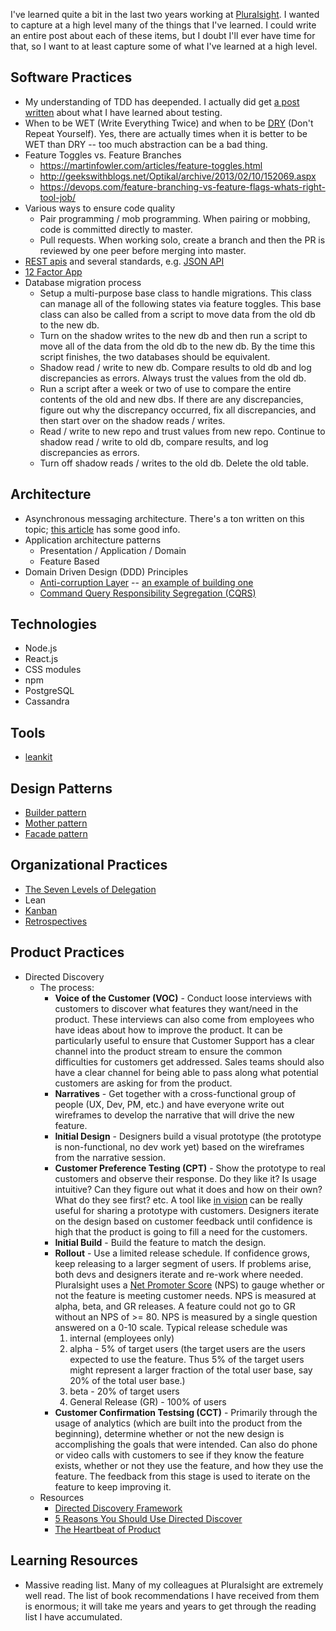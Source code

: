 I've learned quite a bit in the last two years working at [Pluralsight](https://www.pluralsight.com/). I wanted to capture at a high level many of the things that I've learned. I could write an entire post about each of these items, but I doubt I'll ever have time for that, so I want to at least capture some of what I've learned at a high level.

## Software Practices

- My understanding of TDD has deepended. I actually did get [a post written](/posts/yr2017/details-on-tdd) about what I have learned about testing.
- When to be WET (Write Everything Twice) and when to be [DRY](https://en.wikipedia.org/wiki/Don%27t_repeat_yourself) (Don't Repeat Yourself). Yes, there are actually times when it is better to be WET than DRY -- too much abstraction can be a bad thing.
- Feature Toggles vs. Feature Branches
    - https://martinfowler.com/articles/feature-toggles.html
    - http://geekswithblogs.net/Optikal/archive/2013/02/10/152069.aspx
    - https://devops.com/feature-branching-vs-feature-flags-whats-right-tool-job/
- Various ways to ensure code quality
    - Pair programming / mob programming. When pairing or mobbing, code is committed directly to master.
    - Pull requests. When working solo, create a branch and then the PR is reviewed by one peer before merging into master.
- [REST apis](http://www.restapitutorial.com/) and several standards, e.g. [JSON API](http://jsonapi.org/)
- [12 Factor App](https://12factor.net/)
- Database migration process
    - Setup a multi-purpose base class to handle migrations. This class can manage all of the following states via feature toggles. This base class can also be called from a script to move data from the old db to the new db.
    - Turn on the shadow writes to the new db and then run a script to move all of the data from the old db to the new db. By the time this script finishes, the two databases should be equivalent.
    - Shadow read / write to new db. Compare results to old db and log discrepancies as errors. Always trust the values from the old db. 
    - Run a script after a week or two of use to compare the entire contents of the old and new dbs. If there are any discrepancies, figure out why the discrepancy occurred, fix all discrepancies, and then start over on the shadow reads / writes.
    - Read / write to new repo and trust values from new repo. Continue to shadow read / write to old db, compare results, and log discrepancies as errors.
    - Turn off shadow reads / writes to the old db. Delete the old table.

## Architecture

- Asynchronous messaging architecture. There's a ton written on this topic; [this article](https://www.infoq.com/articles/integration-mistakes) has some good info.
- Application architecture patterns
    - Presentation / Application / Domain
    - Feature Based
- Domain Driven Design (DDD) Principles
    - [Anti-corruption Layer](http://ddd.fed.wiki.org/view/welcome-visitors/view/anticorruption-layer) -- [an example of building one](https://martinfowler.com/articles/refactoring-external-service.html)
    - [Command Query Responsibility Segregation (CQRS)](https://martinfowler.com/bliki/CQRS.html)

## Technologies

- Node.js
- React.js
- CSS modules
- npm
- PostgreSQL
- Cassandra

## Tools

- [leankit](https://leankit.com/)

## Design Patterns

- [Builder pattern](https://en.wikipedia.org/wiki/Builder_pattern)
- [Mother pattern](https://www.martinfowler.com/bliki/ObjectMother.html)
- [Facade pattern](http://www.tutorialspoint.com/design_pattern/facade_pattern.htm)

## Organizational Practices

- [The Seven Levels of Delegation](https://management30.com/practice/delegation-board/)
- Lean
- [Kanban](http://kanbanblog.com/explained/)
- [Retrospectives](https://www.agilealliance.org/agile-retrospectives-as-a-tool-for-team-learning/)

## Product Practices

- Directed Discovery
    - The process:
         - **Voice of the Customer (VOC)** - Conduct loose interviews with customers to discover what features they want/need in the product. These interviews can also come from employees who have ideas about how to improve the product. It can be particularly useful to ensure that Customer Support has a clear channel into the product stream to ensure the common difficulties for customers get addressed. Sales teams should also have a clear channel for being able to pass along what potential customers are asking for from the product.
         - **Narratives** - Get together with a cross-functional group of people (UX, Dev, PM, etc.) and have everyone write out wireframes to develop the narrative that will drive the new feature.
         - **Initial Design** - Designers build a visual prototype (the prototype is non-functional, no dev work yet) based on the wireframes from the narrative session.
         - **Customer Preference Testing (CPT)** - Show the prototype to real customers and observe their response. Do they like it? Is usage intuitive? Can they figure out what it does and how on their own? What do they see first? etc. A tool like [in vision](https://www.invisionapp.com/) can be really useful for sharing a prototype with customers. Designers iterate on the design based on customer feedback until confidence is high that the product is going to fill a need for the customers.
         - **Initial Build** - Build the feature to match the design.
         - **Rollout** - Use a limited release schedule. If confidence grows, keep releasing to a larger segment of users. If problems arise, both devs and designers iterate and re-work where needed. Pluralsight uses a [Net Promoter Score](https://www.netpromoter.com/know/) (NPS) to gauge whether or not the feature is meeting customer needs. NPS is measured at alpha, beta, and GR releases. A feature could not go to GR without an NPS of >= 80. NPS is measured by a single question answered on a 0-10 scale. Typical release schedule was 
             1. internal (employees only) 
             1. alpha - 5% of target users (the target users are the users expected to use the feature. Thus 5% of the target users might represent a larger fraction of the total user base, say 20% of the total user base.)
             1. beta - 20% of target users
             1. General Release (GR) - 100% of users
         - **Customer Confirmation Testsing (CCT)** - Primarily through the usage of analytics (which are built into the product from the beginning), determine whether or not the new design is accomplishing the goals that were intended. Can also do phone or video calls with customers to see if they know the feature exists, whether or not they use the feature, and how they use the feature. The feedback from this stage is used to iterate on the feature to keep improving it.
    - Resources    
        - [Directed Discovery Framework](https://medium.com/directed-discovery/building-a-people-platform-for-continuous-change-in-technology-218fd9ee60c3)
        - [5 Reasons You Should Use Directed Discover](https://medium.com/directed-discovery/5-reasons-why-you-should-use-directed-discovery-be36caec488d)
        - [The Heartbeat of Product](http://www.mindtheproduct.com/2017/07/heartbeat-product-nate-walkingshaw/)
    

## Learning Resources

- Massive reading list. Many of my colleagues at Pluralsight are extremely well read. The list of book recommendations I have received from them is enormous; it will take me years and years to get through the reading list I have accumulated.
